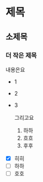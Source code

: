 # 제목
## 소제목
### 더 작은 제목

내용은요
- 1
- 2
- 3

  그리고요
  1. 하하
  2. 흐흐
  3. 후후
 
- [x] 히히
- [ ] 하하
- [ ] 호호
